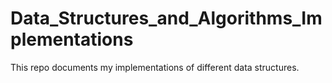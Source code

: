 # Data_Structures_and_Algorithms_Implementations
This repo documents my implementations of different data structures.

